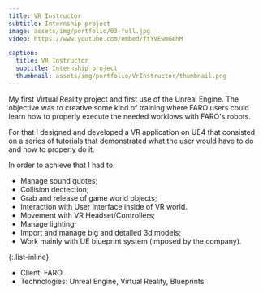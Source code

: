```yaml
---
title: VR Instructor
subtitle: Internship project
image: assets/img/portfolio/03-full.jpg
video: https://www.youtube.com/embed/ftYVEwmGehM

caption:
  title: VR Instructor
  subtitle: Internship project
  thumbnail: assets/img/portfolio/VrInstructor/thumbnail.png
---
```

My first Virtual Reality project and first use of the Unreal Engine.
The objective was to creative some kind of training where FARO users could learn how to properly execute the needed worklows with FARO's robots.

For that I designed and developed a VR application on UE4 that consisted on a series of tutorials that demonstrated what the user would have to do and how to properly do it.

In order to achieve that I had to:
- Manage sound quotes;
- Collision dectection;
- Grab and release of game world objects;
- Interaction with User Interface inside of VR world.
- Movement with VR Headset/Controllers;
- Manage lighting;
- Import and manage big and detailed 3d models;
- Work mainly with UE blueprint system (imposed by the company).

{:.list-inline}
- Client: FARO
- Technologies: Unreal Engine, Virtual Reality, Blueprints

